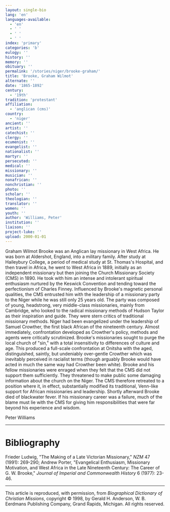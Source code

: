 ```yaml
---
layout: single-bio
lang: 'en'
languages-available:
  - 'en'
  - ' '
  - ' '
  - ' '
index: 'primary'
categories: 'b'
eulogy: ''
history: ''
memory: ''
obituary: ''
permalink: '/stories/niger/brooke-graham/'
title: 'Brooke, Graham Wilmot'
alternate: ''
date: '1865-1892'
century:
  - '19th'
tradition: 'protestant'
affiliation:
  - 'anglican (cms)'
country:
  - 'niger'
ancient: ''
artist: ''
catechist: ''
clergy: ''
ecumenist: ''
evangelist: ''
nationalist: ''
martyr: ''
persecuted: ''
medical: ''
missionary: ''
musician: ''
nonafrican: ''
nonchristian: ''
photo: ''
scholar: ''
theologian: ''
translator: ''
women: ''
youth: ''
author: 'Williams, Peter'
institution: ''
liaison: ''
project-luke: ''
upload: 2000-01-01
---
```



Graham Wilmot Brooke was an Anglican lay missionary in West Africa. He was born at Aldershot, England, into a military family. After study at Haileybury College, a period of medical study at St. Thomas's Hospital, and then travel in Africa, he went to West Africa in 1889, initially as an independent missionary but then joining the Church Missionary Society (CMS) in 1890. He took with him an intense and intolerant spiritual enthusiasm nurtured by the Keswick Convention and tending toward the perfectionism of Charles Finney. Influenced by Brooke's magnetic personal qualities, the CMS entrusted him with the leadership of a missionary party to the Niger while he was still only 25 years old. The party was composed of young, headstrong, very middle-class missionaries, mainly from Cambridge, who looked to the radical missionary methods of Hudson Taylor as their inspiration and guide. They were stern critics of traditional missionary methods. Niger had been evangelized under the leadership of Samuel Crowther, the first black African of the nineteenth century. Almost immediately, confrontation developed as Crowther's policy, methods and agents were critically scrutinized. Brooke's missionaries sought to purge the local church of "sin," with a total insensitivity to differences of culture and age. This produced a full-scale confrontation at Onitsha with the aged, distinguished, saintly, but undeniably over-gentle Crowther which was inevitably perceived in racialist terms (though arguably Brooke would have acted in much the same way had Crowther been white). Brooke and his fellow missionaries were enraged when they felt that the CMS did not support them sufficiently. They threatened to make public some damaging information about the church on the Niger. The CMS therefore retreated to a position where it, in effect, substantially modified its traditional, Venn-like support for African missionaries and leadership. Shortly afterward Brooke died of blackwater fever. If his missionary career was a failure, much of the blame must lie with the CMS for giving him responsibilities that were far beyond his experience and wisdom.

Peter Williams

---

# Bibliography

Frieder Ludwig, "The Making of a Late Victorian Missionary," *NZM* 47 (1991): 269-290; Andrew Porter, "Evangelical Enthusiasm, Missionary Motivation, and West Africa in the Late Nineteenth Century: The Career of G. W. Brooke," *Journal of Imperial and Commonwealth History* 6 (1977): 23-46.

---

This article is reproduced, with permission, from *Biographical Dictionary of Christian Missions*, copyright © 1998, by Gerald H. Anderson, W. B. Eerdmans Publishing Company, Grand Rapids, Michigan. All rights reserved.